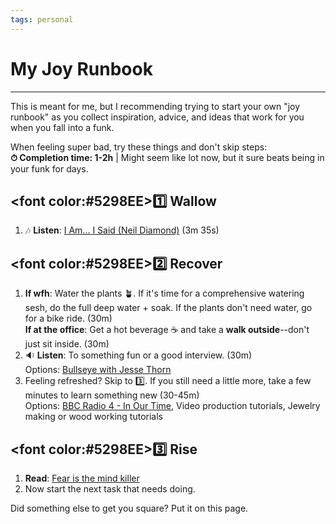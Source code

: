 ```yaml
---
tags: personal
---
```


# My Joy Runbook
---

This is meant for me, but I recommending trying to start your own "joy runbook" as you collect inspiration, advice, and ideas that work for you when you fall into a funk.

When feeling super bad, try these things and don't skip steps: <br>
**⏱ Completion time: 1-2h** | Might seem like lot now, but it sure beats being in your funk for days. 

## <font color:#5298EE>1️⃣ Wallow</font>
1. 🎶 **Listen**: [I Am... I Said (Neil Diamond)](https://www.youtube.com/watch?v=tA5bFJt9Wp0) (3m 35s)

## <font color:#5298EE>2️⃣ Recover</font>
1. **If wfh**: Water the plants 🪴. If it's time for a comprehensive watering sesh, do the full deep water + soak. If the plants don't need water, go for a bike ride. (30m)<br>
**If at the office**: Get a hot beverage ☕ and take a **walk outside**--don't just sit inside. (30m)
2. 🔉 **Listen**: To something fun or a good interview. (30m) <br>Options: [Bullseye with Jesse Thorn](https://maximumfun.org/podcasts/bullseye-with-jesse-thorn/)<br>
3. Feeling refreshed? Skip to 3️⃣. If you still need a little more, take a few minutes to learn something new (30-45m)  <br>Options: [BBC Radio 4 - In Our Time](https://www.bbc.co.uk/programmes/b006qykl), Video production tutorials, Jewelry making or wood working tutorials

## <font color:#5298EE>3️⃣ Rise</font>
1. **Read**: [Fear is the mind killer](https://www.goodreads.com/quotes/2-i-must-not-fear-fear-is-the-mind-killer-fear-is) 
2. Now start the next task that needs doing. 

Did something else to get you square? Put it on this page. 